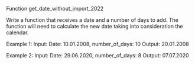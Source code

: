 Function get_date_without_import_2022

Write a function that receives a date and a number of days to add.
The function will need to calculate the new date taking into consideration the calendar.

Example 1:
Input: Date: 10.01.2008, number_of_days: 10
Output: 20.01.2008

Example 2:
Input: Date: 29.06.2020, number_of_days: 8
Output: 07.07.2020
